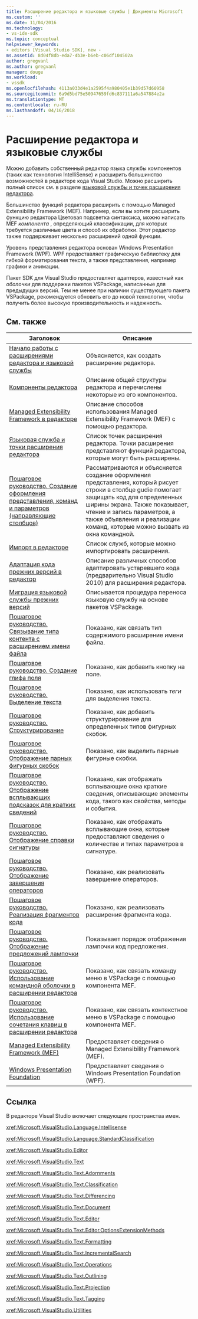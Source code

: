 ```yaml
---
title: Расширение редактора и языковые службы | Документы Microsoft
ms.custom: ''
ms.date: 11/04/2016
ms.technology:
- vs-ide-sdk
ms.topic: conceptual
helpviewer_keywords:
- editors [Visual Studio SDK], new -
ms.assetid: 8d04f8db-eda7-4b3e-b6eb-c06df104502a
author: gregvanl
ms.author: gregvanl
manager: douge
ms.workload:
- vssdk
ms.openlocfilehash: 4113a033d4e1a2595f4a980405e1b39d57d60958
ms.sourcegitcommit: 6a9d5bd75e50947659fd6c837111a6a547884e2a
ms.translationtype: MT
ms.contentlocale: ru-RU
ms.lasthandoff: 04/16/2018
---
```

# <a name="extending-the-editor-and-language-services"></a>Расширение редактора и языковые службы
Можно добавить собственный редактор языка службы компонентов (таких как технология IntelliSense) и расширить большинство возможностей в редакторе кода Visual Studio.  Можно расширить полный список см. в разделе [языковой службы и точек расширения редактора](../extensibility/language-service-and-editor-extension-points.md).  
  
 Большинство функций редактора расширить с помощью Managed Extensibility Framework (MEF). Например, если вы хотите расширить функцию редактора Цветовая подсветка синтаксиса, можно написать MEF *компонента* , определяющий классификации, для которых требуется различные цвета и способ их обработки. Этот редактор также поддерживает несколько расширений одной функции.  
  
 Уровень представления редактора основан Windows Presentation Framework (WPF). WPF предоставляет графическую библиотеку для гибкой форматирования текста, а также представления, например графики и анимации.  
  
 Пакет SDK для Visual Studio предоставляет адаптеров, известный как *оболочки* для поддержки пакетов VSPackage, написанные для предыдущих версий. Тем не менее при наличии существующего пакета VSPackage, рекомендуется обновить его до новой технологии, чтобы получить более высокую производительность и надежность.  
  
## <a name="related-topics"></a>См. также  
  
|Заголовок|Описание|  
|-----------|-----------------|  
|[Начало работы с расширениями редактора и языковой службы](../extensibility/getting-started-with-language-service-and-editor-extensions.md)|Объясняется, как создать расширение редактора.|  
|[Компоненты редактора](../extensibility/inside-the-editor.md)|Описание общей структуры редактора и перечислены некоторые из его компонентов.|  
|[Managed Extensibility Framework в редакторе](../extensibility/managed-extensibility-framework-in-the-editor.md)|Описание способов использования Managed Extensibility Framework (MEF) с помощью редактора.|  
|[Языковая служба и точки расширения редактора](../extensibility/language-service-and-editor-extension-points.md)|Список точек расширения редактора. Точки расширения представляют функций редактора, которые могут быть расширены.|  
|[Пошаговое руководство. Создание оформления представления, команд и параметров (направляющие столбцов)](../extensibility/walkthrough-creating-a-view-adornment-commands-and-settings-column-guides.md)|Рассматриваются и объясняется создание оформления представления, который рисует строки в столбце gudie помогает защищать код для определенных ширины экрана.  Также показывает, чтение и запись параметров, а также объявления и реализации команд, которые можно вызвать из окна командной.|  
|[Импорт в редакторе](../extensibility/editor-imports.md)|Список служб, которые можно импортировать расширения.|  
|[Адаптация кода прежних версий в редактор](../extensibility/adapting-legacy-code-to-the-editor.md)|Описание различных способов адаптировать устаревшего кода (предварительно Visual Studio 2010) для расширения редактора.|  
|[Миграция языковой службы прежних версий](../extensibility/internals/migrating-a-legacy-language-service.md)|Описывается процедура переноса языковую службу на основе пакетов VSPackage.|  
|[Пошаговое руководство. Связывание типа контента с расширением имени файла](../extensibility/walkthrough-linking-a-content-type-to-a-file-name-extension.md)|Показано, как связать тип содержимого расширение имени файла.|  
|[Пошаговое руководство. Создание глифа поля](../extensibility/walkthrough-creating-a-margin-glyph.md)|Показано, как добавить кнопку на поле.|  
|[Пошаговое руководство. Выделение текста](../extensibility/walkthrough-highlighting-text.md)|Показано, как использовать *теги* для выделения текста.|  
|[Пошаговое руководство. Структурирование](../extensibility/walkthrough-outlining.md)|Показано, как добавить структурирование для определенных типов фигурных скобок.|  
|[Пошаговое руководство. Отображение парных фигурных скобок](../extensibility/walkthrough-displaying-matching-braces.md)|Показано, как выделить парные фигурные скобки.|  
|[Пошаговое руководство. Отображение всплывающих подсказок для кратких сведений](../extensibility/walkthrough-displaying-quickinfo-tooltips.md)|Показано, как отображать всплывающие окна краткие сведения, описывающие элементы кода, такого как свойства, методы и события.|  
|[Пошаговое руководство. Отображение справки сигнатуры](../extensibility/walkthrough-displaying-signature-help.md)|Показано, как отображать всплывающие окна, которые предоставляют сведения о количестве и типах параметров в сигнатуре.|  
|[Пошаговое руководство. Отображение завершения операторов](../extensibility/walkthrough-displaying-statement-completion.md)|Показано, как реализовать завершение операторов.|  
|[Пошаговое руководство. Реализация фрагментов кода](../extensibility/walkthrough-implementing-code-snippets.md)|Показано, как реализовать расширения фрагмента кода.|  
|[Пошаговое руководство. Отображение предложений лампочки](../extensibility/walkthrough-displaying-light-bulb-suggestions.md)|Показывает порядок отображения лампочки код предложения.|  
|[Пошаговое руководство. Использование командной оболочки в расширении редактора](../extensibility/walkthrough-using-a-shell-command-with-an-editor-extension.md)|Показано, как связать команду меню в VSPackage с помощью компонента MEF.|  
|[Пошаговое руководство. Использование сочетания клавиш в расширении редактора](../extensibility/walkthrough-using-a-shortcut-key-with-an-editor-extension.md)|Показано, как связать контекстное меню в VSPackage с помощью компонента MEF.|  
|[Managed Extensibility Framework (MEF)](/dotnet/framework/mef/index)|Предоставляет сведения о Managed Extensibility Framework (MEF).|  
|[Windows Presentation Foundation](/dotnet/framework/wpf/index)|Предоставляет сведения о Windows Presentation Foundation (WPF).|  
  
## <a name="reference"></a>Ссылка  
 В редакторе Visual Studio включает следующие пространства имен.  
  
 <xref:Microsoft.VisualStudio.Language.Intellisense>  
  
 <xref:Microsoft.VisualStudio.Language.StandardClassification>  
  
 <xref:Microsoft.VisualStudio.Editor>  
  
 <xref:Microsoft.VisualStudio.Text>  
  
 <xref:Microsoft.VisualStudio.Text.Adornments>  
  
 <xref:Microsoft.VisualStudio.Text.Classification>  
  
 <xref:Microsoft.VisualStudio.Text.Differencing>  
  
 <xref:Microsoft.VisualStudio.Text.Document>  
  
 <xref:Microsoft.VisualStudio.Text.Editor>  
  
 <xref:Microsoft.VisualStudio.Text.Editor.OptionsExtensionMethods>  
  
 <xref:Microsoft.VisualStudio.Text.Formatting>  
  
 <xref:Microsoft.VisualStudio.Text.IncrementalSearch>  
  
 <xref:Microsoft.VisualStudio.Text.Operations>  
  
 <xref:Microsoft.VisualStudio.Text.Outlining>  
  
 <xref:Microsoft.VisualStudio.Text.Projection>  
  
 <xref:Microsoft.VisualStudio.Text.Tagging>  
  
 <xref:Microsoft.VisualStudio.Utilities>